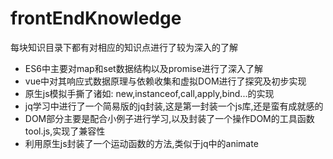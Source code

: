 # frontEndKnowledge
每块知识目录下都有对相应的知识点进行了较为深入的了解
+ ES6中主要对map和set数据结构以及promise进行了深入了解
+ vue中对其响应式数据原理与依赖收集和虚拟DOM进行了探究及初步实现
+ 原生js模拟手撕了诸如: new,instanceof,call,apply,bind...的实现
+ jq学习中进行了一个简易版的jq封装,这是第一封装一个js库,还是蛮有成就感的
+ DOM部分主要是配合小例子进行学习,以及封装了一个操作DOM的工具函数tool.js,实现了兼容性
+ 利用原生js封装了一个运动函数的方法,类似于jq中的animate

